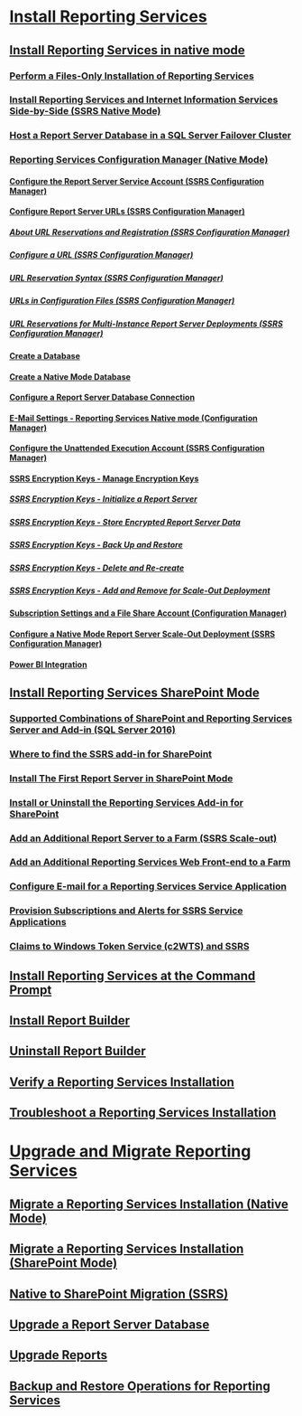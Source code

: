 # [Install Reporting Services](install-reporting-services.md)  
## [Install Reporting Services in native mode](install-reporting-services-native-mode-report-server.md)  
### [Perform a Files-Only Installation of Reporting Services](files-only-installation-reporting-services.md)  
### [Install Reporting Services and Internet Information Services Side-by-Side (SSRS Native Mode)](install-reporting-and-internet-information-services-side-by-side.md)  
### [Host a Report Server Database in a SQL Server Failover Cluster](host-a-report-server-database-in-a-sql-server-failover-cluster.md)  
### [Reporting Services Configuration Manager (Native Mode)](reporting-services-configuration-manager-native-mode.md)  
#### [Configure the Report Server Service Account (SSRS Configuration Manager)](configure-the-report-server-service-account-ssrs-configuration-manager.md)  
#### [Configure Report Server URLs  (SSRS Configuration Manager)](configure-report-server-urls-ssrs-configuration-manager.md)  
##### [About URL Reservations and Registration  (SSRS Configuration Manager)](about-url-reservations-and-registration-ssrs-configuration-manager.md)  
##### [Configure a URL  (SSRS Configuration Manager)](configure-a-url-ssrs-configuration-manager.md)  
##### [URL Reservation Syntax  (SSRS Configuration Manager)](url-reservation-syntax-ssrs-configuration-manager.md)  
##### [URLs in Configuration Files  (SSRS Configuration Manager)](urls-in-configuration-files-ssrs-configuration-manager.md)  
##### [URL Reservations for Multi-Instance Report Server Deployments  (SSRS Configuration Manager)](url-reservations-for-multi-instance-report-server-deployments.md)  
#### [Create a Database](ssrs-report-server-create-a-report-server-database.md)  
#### [Create a Native Mode Database](ssrs-report-server-create-a-native-mode-report-server-database.md)  
#### [Configure a Report Server Database Connection](configure-a-report-server-database-connection-ssrs-configuration-manager.md)  
#### [E-Mail Settings - Reporting Services Native mode (Configuration Manager)](e-mail-settings-reporting-services-native-mode-configuration-manager.md)  
#### [Configure the Unattended Execution Account (SSRS Configuration Manager)](configure-the-unattended-execution-account-ssrs-configuration-manager.md)  
#### [SSRS Encryption Keys - Manage Encryption Keys](ssrs-encryption-keys-manage-encryption-keys.md)  
##### [SSRS Encryption Keys - Initialize a Report Server](ssrs-encryption-keys-initialize-a-report-server.md)  
##### [SSRS Encryption Keys - Store Encrypted Report Server Data](ssrs-encryption-keys-store-encrypted-report-server-data.md)  
##### [SSRS Encryption Keys - Back Up and Restore](ssrs-encryption-keys-back-up-and-restore-encryption-keys.md)  
##### [SSRS Encryption Keys - Delete and Re-create](ssrs-encryption-keys-delete-and-re-create-encryption-keys.md)  
##### [SSRS Encryption Keys - Add and Remove for Scale-Out Deployment](add-and-remove-encryption-keys-for-scale-out-deployment.md)  
#### [Subscription Settings and a File Share Account (Configuration Manager)](subscription-settings-and-a-file-share-account-configuration-manager.md)  
#### [Configure a Native Mode Report Server Scale-Out Deployment (SSRS Configuration Manager)](configure-a-native-mode-report-server-scale-out-deployment.md)  
#### [Power BI Integration](power-bi-report-server-integration-configuration-manager.md)  
## [Install Reporting Services SharePoint Mode](install-reporting-services-sharepoint-mode.md)  
### [Supported Combinations of SharePoint and Reporting Services Server and Add-in (SQL Server 2016)](supported-combinations-of-sharepoint-and-reporting-services-server.md)  
### [Where to find the SSRS add-in for SharePoint](where-to-find-the-reporting-services-add-in-for-sharepoint-products.md)  
### [Install The First Report Server in SharePoint Mode](install-the-first-report-server-in-sharepoint-mode.md)  
### [Install or Uninstall the Reporting Services Add-in for SharePoint](install-or-uninstall-the-reporting-services-add-in-for-sharepoint.md)  
### [Add an Additional Report Server to a Farm (SSRS Scale-out)](add-an-additional-report-server-to-a-farm-ssrs-scale-out.md)  
### [Add an Additional Reporting Services Web Front-end to a Farm](add-an-additional-reporting-services-web-front-end-to-a-farm.md)  
### [Configure E-mail for a Reporting Services Service Application](configure-e-mail-for-a-reporting-services-service-application.md)  
### [Provision Subscriptions and Alerts for SSRS Service Applications](provision-subscriptions-and-alerts-for-ssrs-service-applications.md)  
### [Claims to Windows Token Service (c2WTS) and SSRS](claims-to-windows-token-service-c2wts-and-reporting-services.md)  
## [Install Reporting Services at the Command Prompt](install-reporting-services-at-the-command-prompt.md)  
## [Install Report Builder](install-report-builder.md)  
## [Uninstall Report Builder](uninstall-report-builder.md)  
## [Verify a Reporting Services Installation](verify-a-reporting-services-installation.md)  
## [Troubleshoot a Reporting Services Installation](troubleshoot-a-reporting-services-installation.md)  

# [Upgrade and Migrate Reporting Services](upgrade-and-migrate-reporting-services.md)  
## [Migrate a Reporting Services Installation (Native Mode)](migrate-a-reporting-services-installation-native-mode.md)  
## [Migrate a Reporting Services Installation (SharePoint Mode)](migrate-a-reporting-services-installation-sharepoint-mode.md)  
## [Native to SharePoint Migration (SSRS)](native-to-sharepoint-migration-ssrs.md)  
## [Upgrade a Report Server Database](upgrade-a-report-server-database.md)  
## [Upgrade Reports](upgrade-reports.md)  
## [Backup and Restore Operations for Reporting Services](backup-and-restore-operations-for-reporting-services.md)  
